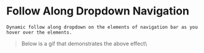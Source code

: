 # Follow Along Dropdown Navigation

    Dynamic follow along dropdown on the elements of navigation bar as you hover over the elements.

> Below is a gif that demonstrates the above effect\
